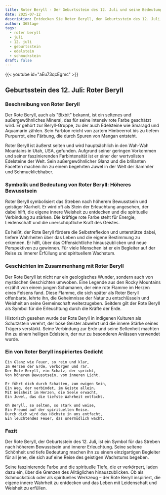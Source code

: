 ```yaml
---
title: Roter Beryll - Der Geburtsstein des 12. Juli und seine Bedeutung
date: 2025-07-12
description: Entdecken Sie Roter Beryll, den Geburtsstein des 12. Juli, der Höheres Bewusstsein symbolisiert. Seine Symbolik und Geschichte werden Sie inspirieren.
author: 365tage
tags:
  - roter beryll
  - juli
  - 12. juli
  - geburtsstein
  - edelstein
  - schmuckstein
draft: false
---
```


{{< youtube id="aEu73qcEgmc" >}}

## Geburtsstein des 12. Juli: Roter Beryll

### Beschreibung von Roter Beryll

Der Rote Beryll, auch als "Bixbit" bekannt, ist ein seltenes und außergewöhnliches Mineral, das für seine intensiv rote Farbe geschätzt wird. Er gehört zur Beryll-Gruppe, zu der auch Edelsteine wie Smaragd und Aquamarin zählen. Sein Farbton reicht von zartem Himbeerrot bis zu tiefem Purpurrot, eine Färbung, die durch Spuren von Mangan entsteht.

Roter Beryll ist äußerst selten und wird hauptsächlich in den Wah-Wah Mountains in Utah, USA, gefunden. Aufgrund seiner geringen Vorkommen und seiner faszinierenden Farbintensität ist er einer der wertvollsten Edelsteine der Welt. Sein außergewöhnlicher Glanz und die brillanten Facetten machen ihn zu einem begehrten Juwel in der Welt der Sammler und Schmuckliebhaber.

### Symbolik und Bedeutung von Roter Beryll: Höheres Bewusstsein

Roter Beryll symbolisiert das Streben nach höherem Bewusstsein und geistiger Klarheit. Er wird oft als Stein der Erleuchtung angesehen, der dabei hilft, die eigene innere Weisheit zu entdecken und die spirituelle Verbindung zu stärken. Die kräftige rote Farbe steht für Energie, Leidenschaft und die unerschöpfliche Kraft des Geistes.

Es heißt, der Rote Beryll fördere die Selbstreflexion und unterstütze dabei, tiefere Wahrheiten über das Leben und die eigene Bestimmung zu erkennen. Er hilft, über das Offensichtliche hinauszublicken und neue Perspektiven zu gewinnen. Für viele Menschen ist er ein Begleiter auf der Reise zu innerer Erfüllung und spirituellem Wachstum.

### Geschichten im Zusammenhang mit Roter Beryll

Der Rote Beryll ist nicht nur ein geologisches Wunder, sondern auch von mystischen Geschichten umwoben. Eine Legende aus den Rocky Mountains erzählt von einem jungen Schamanen, der eine rote Flamme im Herzen eines Felsens fand. Diese Flamme, die sich später als Roter Beryll offenbarte, lehrte ihn, die Geheimnisse der Natur zu entschlüsseln und Weisheit an seine Gemeinschaft weiterzugeben. Seitdem gilt der Rote Beryll als Symbol für die Erleuchtung durch die Kräfte der Erde.

Historisch gesehen wurde der Rote Beryll in indigenen Kulturen als Schutzstein verehrt, der böse Geister abwehrt und die innere Stärke seines Trägers verstärkt. Seine Verbindung zur Erde und seine Seltenheit machten ihn zu einem heiligen Edelstein, der nur zu besonderen Anlässen verwendet wurde.

### Ein von Roter Beryll inspiriertes Gedicht

```
Ein Glanz wie Feuer, so rein und klar,  
Im Herzen der Erde, verborgen und rar.  
Der Rote Beryll, ein Schatz, der spricht,  
Von höherem Bewusstsein, vom inneren Licht.  

Er führt dich durch Schatten, zum ewigen Sein,  
Ein Weg, der verbindet, im Geiste allein.  
Mit Weisheit im Herzen, die Seele erwacht,  
Ein Juwel, das die tiefste Wahrheit entfacht.  

Oh Beryll, so selten, so stark und weise,  
Ein Freund auf der spirituellen Reise.  
Durch dich wird das Höchste in uns entfacht,  
Ein leuchtendes Feuer, das unermüdlich wacht.  
```

### Fazit

Der Rote Beryll, der Geburtsstein des 12. Juli, ist ein Symbol für das Streben nach höherem Bewusstsein und innerer Erleuchtung. Seine seltene Schönheit und tiefe Bedeutung machen ihn zu einem einzigartigen Begleiter für all jene, die sich auf eine Reise des geistigen Wachstums begeben.

Seine faszinierende Farbe und die spirituelle Tiefe, die er verkörpert, laden dazu ein, über die Grenzen des Alltäglichen hinauszublicken. Ob als Schmuckstück oder als spirituelles Werkzeug – der Rote Beryll inspiriert, die eigene innere Wahrheit zu entdecken und das Leben mit Leidenschaft und Weisheit zu erfüllen.